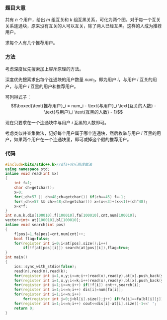 ### 题目大意

共有 $n$ 个用户，给出 $m$ 组互关和 $k$ 组互黑关系，可化为两个图。对于每一个互关关系连通块，原来没有互关的人可以互关，除了两人已经互黑。这样的人成为推荐用户。

求每个人有几个推荐用户。

### 方法

考虑深度优先搜索加上容斥原理的方法。

深度优先搜索求出每个连通块的用户数量 $num_i$，即为用户 $i$，与用户 $i$ 互关的用户，与用户 $i$ 互黑的用户和推荐用户。

可列得式子：
$$\boxed{\text{推荐用户}_i = num_i - \text{与用户}_i \text{互关的人数} - \text{与用户}_i \text{互黑的人数} - 1}$$

现在只要求在一个连通块中与用户 $i$ 互黑的人数即可。

考虑类似并查集做法，记好每个用户属于哪个连通块，然后枚举与用户 $i$ 互黑的用户，如果两个用户在一个连通块里，即可减掉这个假的推荐用户。

### 代码

```cpp
#include<bits/stdc++.h>//dfs+容斥原理做法 
using namespace std;
inline void read(int &x)
{
	int f=1;
	char ch=getchar();
	x=0;
	for(;ch>57 || ch<48;ch=getchar()) if(ch==45) f=-1;
	for(;ch<=57 && ch>=48;ch=getchar()) x=(x<<3)+(x<<1)+(ch^48);
	x=x*f;
}
int n,m,k,dis[100010],f[100010],fa[100010],cnt,num[100010];
vector<int> at[100010],bl[100010];
inline void search(int pos)
{
	f[pos]=1,fa[pos]=cnt,num[cnt]++;
	bool flag=false;
	for(register int i=0;i<at[pos].size();i++)
		if(!f[at[pos][i]]) search(at[pos][i]),flag=true;
}
int main()
{
	ios::sync_with_stdio(false);
	read(n),read(m),read(k);
	for(register int i=1,x,y;i<=m;i++)read(x),read(y),at[x].push_back(y),at[y].push_back(x);
	for(register int i=1,x,y;i<=k;i++)read(x),read(y),bl[x].push_back(y),bl[y].push_back(x);
	for(register int i=1;i<=n;i++) if(!f[i]) cnt++,search(i);
	for(register int i=1;i<=n;i++) dis[i]=num[fa[i]];
	for(register int i=1;i<=n;i++)
		for(register int j=0;j<bl[i].size();j++) if(fa[i]==fa[bl[i][j]]) dis[i]--;
	for(register int i=1;i<=n;i++) cout<<dis[i]-at[i].size()-1<<' ';
	return 0;
}
```

